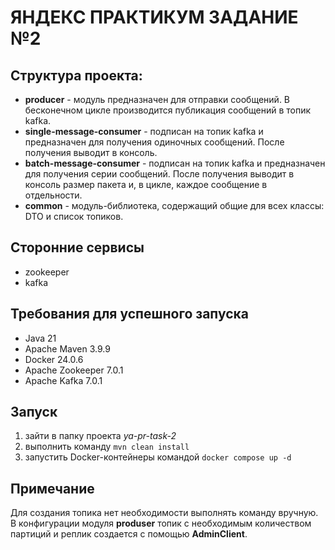 # ЯНДЕКС ПРАКТИКУМ ЗАДАНИЕ №2

## Структура проекта:

* **producer** - модуль предназначен для отправки сообщений. В бесконечном цикле производится публикация сообщений в топик kafka.
* **single-message-consumer** - подписан на топик kafka и предназначен для получения одиночных сообщений. После получения выводит в консоль.
* **batch-message-consumer** - подписан на топик kafka и предназначен для получения серии сообщений. После получения выводит в консоль размер пакета и, в цикле, каждое сообщение в отдельности.
* **common** - модуль-библиотека, содержащий общие для всех классы: DTO и список топиков.

## Сторонние сервисы
* zookeeper
* kafka

## Требования для успешного запуска
* Java 21
* Apache Maven 3.9.9
* Docker 24.0.6
* Apache Zookeeper 7.0.1
* Apache Kafka 7.0.1

## Запуск
1) зайти в папку проекта *ya-pr-task-2*
2) выполнить команду `mvn clean install`
3) запустить Docker-контейнеры командой `docker compose up -d`

## Примечание
Для создания топика нет необходимости выполнять команду вручную. В конфигурации модуля **produser** топик с необходимым количеством партиций и реплик создается с помощью **AdminClient**. 